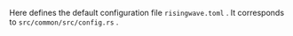 Here defines the default configuration file `risingwave.toml` . It corresponds to `src/common/src/config.rs` . 
